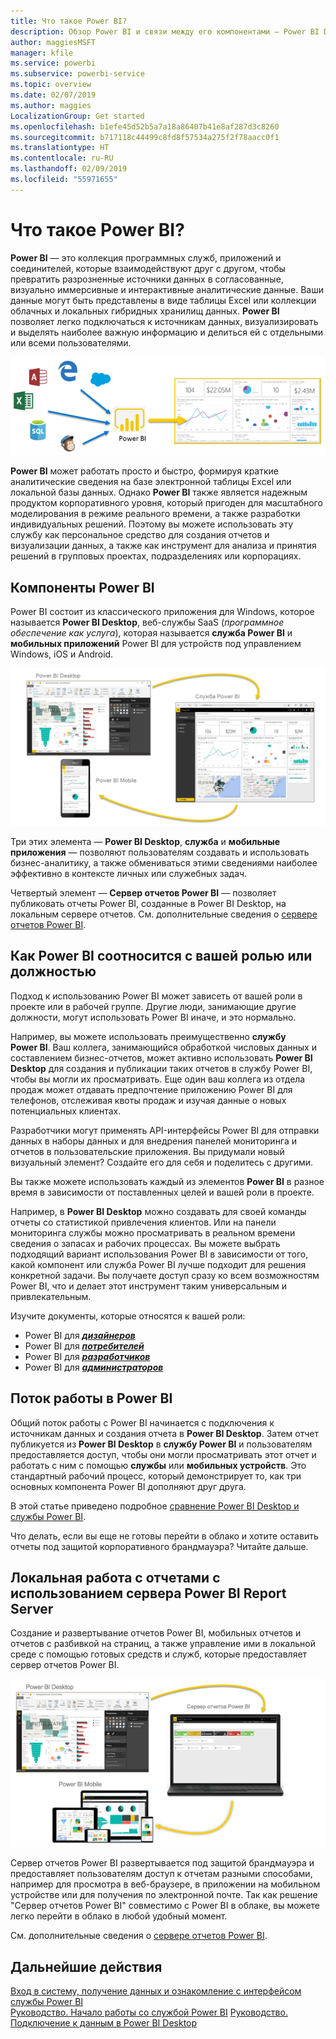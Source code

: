 ```yaml
---
title: Что такое Power BI?
description: Обзор Power BI и связи между его компонентами — Power BI Desktop, служба Power BI, Power BI Mobile, решение "Сервер отчетов" и Power BI Embedded.
author: maggiesMSFT
manager: kfile
ms.service: powerbi
ms.subservice: powerbi-service
ms.topic: overview
ms.date: 02/07/2019
ms.author: maggies
LocalizationGroup: Get started
ms.openlocfilehash: b1efe45d52b5a7a18a86407b41e8af287d3c8260
ms.sourcegitcommit: b717118c44499c8fd8f57534a275f2f78aacc0f1
ms.translationtype: HT
ms.contentlocale: ru-RU
ms.lasthandoff: 02/09/2019
ms.locfileid: "55971655"
---
```

# <a name="what-is-power-bi"></a>Что такое Power BI?
**Power BI** — это коллекция программных служб, приложений и соединителей, которые взаимодействуют друг с другом, чтобы превратить разрозненные источники данных в согласованные, визуально иммерсивные и интерактивные аналитические данные. Ваши данные могут быть представлены в виде таблицы Excel или коллекции облачных и локальных гибридных хранилищ данных. **Power BI** позволяет легко подключаться к источникам данных, визуализировать и выделять наиболее важную информацию и делиться ей с отдельными или всеми пользователями.

![Схема, на которой показаны источники входных данных для Power BI](media/power-bi-overview/power-bi-input-new.png)

**Power BI** может работать просто и быстро, формируя краткие аналитические сведения на базе электронной таблицы Excel или локальной базы данных. Однако **Power BI** также является надежным продуктом корпоративного уровня, который пригоден для масштабного моделирования в режиме реального времени, а также разработки индивидуальных решений. Поэтому вы можете использовать эту службу как персональное средство для создания отчетов и визуализации данных, а также как инструмент для анализа и принятия решений в групповых проектах, подразделениях или корпорациях.

## <a name="the-parts-of-power-bi"></a>Компоненты Power BI
Power BI состоит из классического приложения для Windows, которое называется **Power BI Desktop**, веб-службы SaaS (*программное обеспечение как услуга*), которая называется **служба Power BI** и **мобильных приложений** Power BI для устройств под управлением Windows, iOS и Android.

![Power BI Desktop, служба Power BI и Power BI Mobile](media/power-bi-overview/power-bi-blocks.png)

Три этих элемента — **Power BI Desktop**, **служба** и **мобильные приложения** — позволяют пользователям создавать и использовать бизнес-аналитику, а также обмениваться этими сведениями наиболее эффективно в контексте личных или служебных задач.

Четвертый элемент — **Сервер отчетов Power BI** — позволяет публиковать отчеты Power BI, созданные в Power BI Desktop, на локальным сервере отчетов. См. дополнительные сведения о [сервере отчетов Power BI](#on-premises-reporting-with-power-bi-report-server).

## <a name="how-power-bi-matches-your-role"></a>Как Power BI соотносится с вашей ролью или должностью
Подход к использованию Power BI может зависеть от вашей роли в проекте или в рабочей группе. Другие люди, занимающие другие должности, могут использовать Power BI иначе, и это нормально.

Например, вы можете использовать преимущественно **службу Power BI**. Ваш коллега, занимающийся обработкой числовых данных и составлением бизнес-отчетов, может активно использовать **Power BI Desktop** для создания и публикации таких отчетов в службу Power BI, чтобы вы могли их просматривать. Еще один ваш коллега из отдела продаж может отдавать предпочтение приложению Power BI для телефонов, отслеживая квоты продаж и изучая данные о новых потенциальных клиентах.

Разработчики могут применять API-интерфейсы Power BI для отправки данных в наборы данных и для внедрения панелей мониторинга и отчетов в пользовательские приложения. Вы придумали новый визуальный элемент? Создайте его для себя и поделитесь с другими.  

Вы также можете использовать каждый из элементов **Power BI** в разное время в зависимости от поставленных целей и вашей роли в проекте.

Например, в **Power BI Desktop** можно создавать для своей команды отчеты со статистикой привлечения клиентов. Или на панели мониторинга службы можно просматривать в реальном времени сведения о запасах и рабочих процессах. Вы можете выбрать подходящий вариант использования Power BI в зависимости от того, какой компонент или служба Power BI лучше подходит для решения конкретной задачи. Вы получаете доступ сразу ко всем возможностям Power BI, что и делает этот инструмент таким универсальным и привлекательным.

Изучите документы, которые относятся к вашей роли:
- Power BI для [***дизайнеров***](desktop-what-is-desktop.md)
- Power BI для [***потребителей***](consumer/end-user-consumer.md)
- Power BI для [***разработчиков***](developer/what-can-you-do.md)
- Power BI для [***администраторов***](service-admin-administering-power-bi-in-your-organization.md)

## <a name="the-flow-of-work-in-power-bi"></a>Поток работы в Power BI
Общий поток работы с Power BI начинается с подключения к источникам данных и создания отчета в **Power BI Desktop**. Затем отчет публикуется из **Power BI Desktop** в **службу Power BI** и пользователям предоставляется доступ, чтобы они могли просматривать этот отчет и работать с ним с помощью **службы** или **мобильных устройств**.
Это стандартный рабочий процесс, который демонстрирует то, как три основных компонента Power BI дополняют друг друга.

В этой статье приведено подробное [сравнение Power BI Desktop и службы Power BI](service-service-vs-desktop.md).

Что делать, если вы еще не готовы перейти в облако и хотите оставить отчеты под защитой корпоративного брандмауэра?  Читайте дальше.

## <a name="on-premises-reporting-with-power-bi-report-server"></a>Локальная работа с отчетами с использованием сервера Power BI Report Server
Создание и развертывание отчетов Power BI, мобильных отчетов и отчетов с разбивкой на страниц, а также управление ими в локальной среде с помощью готовых средств и служб, которые предоставляет сервер отчетов Power BI.

![Схема локальной работы с отчетами](media/power-bi-overview/power-bi-report-server2.png)

Сервер отчетов Power BI развертывается под защитой брандмауэра и предоставляет пользователям доступ к отчетам разными способами, например для просмотра в веб-браузере, в приложении на мобильном устройстве или для получения по электронной почте. Так как решение "Сервер отчетов Power BI" совместимо с Power BI в облаке, вы можете легко перейти в облако в любой удобный момент. 

См. дополнительные сведения о [сервере отчетов Power BI](report-server/get-started.md).

## <a name="next-steps"></a>Дальнейшие действия
[Вход в систему, получение данных и ознакомление с интерфейсом службы Power BI](service-the-new-power-bi-experience.md)   
[Руководство. Начало работы со службой Power BI](service-get-started.md)
[Руководство. Подключение к данным в Power BI Desktop](desktop-quickstart-connect-to-data.md)